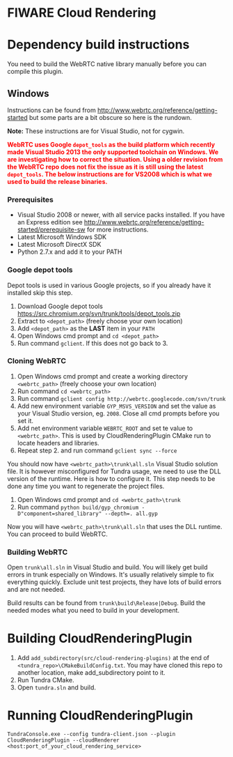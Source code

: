 FIWARE Cloud Rendering
======================

# Dependency build instructions

You need to build the WebRTC native library manually before you can compile this plugin.

## Windows

Instructions can be found from http://www.webrtc.org/reference/getting-started but some parts are a bit obscure so here is the rundown.

**Note:** These instructions are for Visual Studio, not for cygwin.

<span style="color:red">**WebRTC uses Google `depot_tools` as the build platform which recently made Visual Studio 2013 the only supported toolchain on Windows. We are investigating how to correct the situation. Using a older revision from the WebRTC repo does not fix the issue as it is still using the latest `depot_tools`. The below instructions are for VS2008 which is what we used to build the release binaries.**</span>

### Prerequisites 

* Visual Studio 2008 or newer, with all service packs installed. If you have an Express edition see http://www.webrtc.org/reference/getting-started/prerequisite-sw for more instructions.
* Latest Microsoft Windows SDK
* Latest Microsoft DirectX SDK
* Python 2.7.x and add it to your PATH

### Google depot tools

Depot tools is used in various Google projects, so if you already have it installed skip this step.

1. Download Google depot tools https://src.chromium.org/svn/trunk/tools/depot_tools.zip
2. Extract to `<depot_path>` (freely choose your own location)
3. Add `<depot_path>` as the **LAST** item in your `PATH`
4. Open Windows cmd prompt and `cd <depot_path>`
5. Run command `gclient`. If this does not go back to 3.

### Cloning WebRTC

1. Open Windows cmd prompt and create a working directory `<webrtc_path>` (freely choose your own location)
2. Run command `cd <webrtc_path>`
3. Run command `gclient config http://webrtc.googlecode.com/svn/trunk`
4. Add new environment variable `GYP_MSVS_VERSION` and set the value as your Visual Studio version, eg. `2008`. Close all cmd prompts before you set it.
5. Add net environment variable `WEBRTC_ROOT` and set te value to `<webrtc_path>`. This is used by CloudRenderingPlugin CMake run to locate headers and libraries.
6. Repeat step 2. and run command `gclient sync --force`

You should now have `<webrtc_path>\trunk\all.sln` Visual Studio solution file. It is however misconfigured for Tundra usage, we need to use the DLL version of the runtime. Here is how to configure it. This step needs to be done any time you want to regenerate the project files.

1. Open Windows cmd prompt and `cd <webrtc_path>\trunk`
2. Run command `python build/gyp_chromium -D"component=shared_library" --depth=. all.gyp`

Now you will have `<webrtc_path>\trunk\all.sln` that uses the DLL runtime. You can proceed to build WebRTC.

### Building WebRTC

Open `trunk\all.sln` in Visual Studio and build. You will likely get build errors in trunk especially on Windows. It's usually relatively simple to fix everything quickly. Exclude unit test projects, they have lots of build errors and are not needed.

Build results can be found from `trunk\build\Release|Debug`. Build the needed modes what you need to build in your development.

# Building CloudRenderingPlugin

1. Add `add_subdirectory(src/cloud-rendering-plugins)` at the end of `<tundra_repo>\CMakeBuildConfig.txt`. You may have cloned this repo to another location, make add_subdirectory point to it.
2. Run Tundra CMake.
3. Open `tundra.sln` and build.

# Running CloudRenderingPlugin

```
TundraConsole.exe --config tundra-client.json --plugin CloudRenderingPlugin --cloudRenderer <host:port_of_your_cloud_rendering_service>
```
